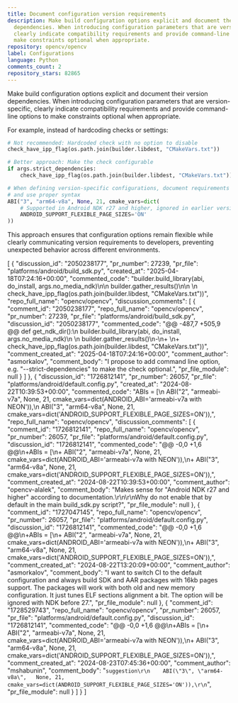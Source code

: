 ```yaml
---
title: Document configuration version requirements
description: Make build configuration options explicit and document their version
  dependencies. When introducing configuration parameters that are version-specific,
  clearly indicate compatibility requirements and provide command-line options to
  make constraints optional when appropriate.
repository: opencv/opencv
label: Configurations
language: Python
comments_count: 2
repository_stars: 82865
---
```


Make build configuration options explicit and document their version dependencies. When introducing configuration parameters that are version-specific, clearly indicate compatibility requirements and provide command-line options to make constraints optional when appropriate.

For example, instead of hardcoding checks or settings:

```python
# Not recommended: Hardcoded check with no option to disable
check_have_ipp_flag(os.path.join(builder.libdest, "CMakeVars.txt"))

# Better approach: Make the check configurable
if args.strict_dependencies:
    check_have_ipp_flag(os.path.join(builder.libdest, "CMakeVars.txt"))

# When defining version-specific configurations, document requirements
# and use proper syntax
ABI("3", "arm64-v8a", None, 21, cmake_vars=dict(
    # Supported in Android NDK r27 and higher, ignored in earlier versions
    ANDROID_SUPPORT_FLEXIBLE_PAGE_SIZES='ON'
))
```

This approach ensures that configuration options remain flexible while clearly communicating version requirements to developers, preventing unexpected behavior across different environments.


[
  {
    "discussion_id": "2050238177",
    "pr_number": 27239,
    "pr_file": "platforms/android/build_sdk.py",
    "created_at": "2025-04-18T07:24:16+00:00",
    "commented_code": "builder.build_library(abi, do_install, args.no_media_ndk)\n\n    builder.gather_results()\n\n   \n    check_have_ipp_flag(os.path.join(builder.libdest, \"CMakeVars.txt\"))",
    "repo_full_name": "opencv/opencv",
    "discussion_comments": [
      {
        "comment_id": "2050238177",
        "repo_full_name": "opencv/opencv",
        "pr_number": 27239,
        "pr_file": "platforms/android/build_sdk.py",
        "discussion_id": "2050238177",
        "commented_code": "@@ -487,7 +505,9 @@ def get_ndk_dir():\n         builder.build_library(abi, do_install, args.no_media_ndk)\n \n     builder.gather_results()\n-\n+   \n+    check_have_ipp_flag(os.path.join(builder.libdest, \"CMakeVars.txt\"))",
        "comment_created_at": "2025-04-18T07:24:16+00:00",
        "comment_author": "asmorkalov",
        "comment_body": "I propose to add command line option, e.g. \"--strict-dependencies\" to make the check optional.",
        "pr_file_module": null
      }
    ]
  },
  {
    "discussion_id": "1726812141",
    "pr_number": 26057,
    "pr_file": "platforms/android/default.config.py",
    "created_at": "2024-08-22T10:39:53+00:00",
    "commented_code": "ABIs = [\n    ABI(\"2\", \"armeabi-v7a\", None, 21, cmake_vars=dict(ANDROID_ABI='armeabi-v7a with NEON')),\n    ABI(\"3\", \"arm64-v8a\",   None, 21, cmake_vars=dict('ANDROID_SUPPORT_FLEXIBLE_PAGE_SIZES=ON')),",
    "repo_full_name": "opencv/opencv",
    "discussion_comments": [
      {
        "comment_id": "1726812141",
        "repo_full_name": "opencv/opencv",
        "pr_number": 26057,
        "pr_file": "platforms/android/default.config.py",
        "discussion_id": "1726812141",
        "commented_code": "@@ -0,0 +1,6 @@\n+ABIs = [\n+    ABI(\"2\", \"armeabi-v7a\", None, 21, cmake_vars=dict(ANDROID_ABI='armeabi-v7a with NEON')),\n+    ABI(\"3\", \"arm64-v8a\",   None, 21, cmake_vars=dict('ANDROID_SUPPORT_FLEXIBLE_PAGE_SIZES=ON')),",
        "comment_created_at": "2024-08-22T10:39:53+00:00",
        "comment_author": "opencv-alalek",
        "comment_body": "Makes sense for \"Android NDK r27 and higher\" according to documentation.\r\n\r\nWhy do not enable that by default in the main build_sdk.py script?",
        "pr_file_module": null
      },
      {
        "comment_id": "1727047145",
        "repo_full_name": "opencv/opencv",
        "pr_number": 26057,
        "pr_file": "platforms/android/default.config.py",
        "discussion_id": "1726812141",
        "commented_code": "@@ -0,0 +1,6 @@\n+ABIs = [\n+    ABI(\"2\", \"armeabi-v7a\", None, 21, cmake_vars=dict(ANDROID_ABI='armeabi-v7a with NEON')),\n+    ABI(\"3\", \"arm64-v8a\",   None, 21, cmake_vars=dict('ANDROID_SUPPORT_FLEXIBLE_PAGE_SIZES=ON')),",
        "comment_created_at": "2024-08-22T13:20:09+00:00",
        "comment_author": "asmorkalov",
        "comment_body": "I want to switch CI to the default configuration and always build SDK and AAR packages with 16kb pages support. The packages will work with both old and new memory configuration. It just tunes ELF sections alignment a bit.  The option will be ignored with NDK before 27.",
        "pr_file_module": null
      },
      {
        "comment_id": "1728529743",
        "repo_full_name": "opencv/opencv",
        "pr_number": 26057,
        "pr_file": "platforms/android/default.config.py",
        "discussion_id": "1726812141",
        "commented_code": "@@ -0,0 +1,6 @@\n+ABIs = [\n+    ABI(\"2\", \"armeabi-v7a\", None, 21, cmake_vars=dict(ANDROID_ABI='armeabi-v7a with NEON')),\n+    ABI(\"3\", \"arm64-v8a\",   None, 21, cmake_vars=dict('ANDROID_SUPPORT_FLEXIBLE_PAGE_SIZES=ON')),",
        "comment_created_at": "2024-08-23T07:45:36+00:00",
        "comment_author": "mshabunin",
        "comment_body": "```suggestion\r\n    ABI(\"3\", \"arm64-v8a\",   None, 21, cmake_vars=dict(ANDROID_SUPPORT_FLEXIBLE_PAGE_SIZES='ON')),\r\n```",
        "pr_file_module": null
      }
    ]
  }
]
